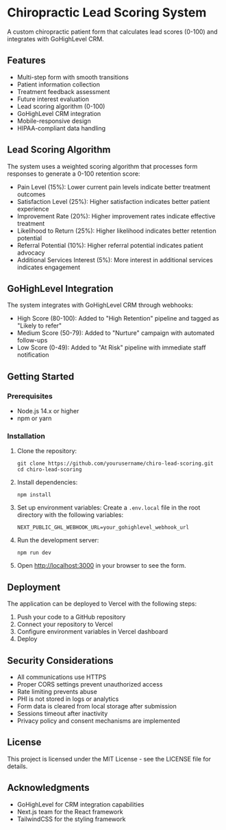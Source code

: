 # Chiropractic Lead Scoring System

A custom chiropractic patient form that calculates lead scores (0-100) and integrates with GoHighLevel CRM.

## Features

- Multi-step form with smooth transitions
- Patient information collection
- Treatment feedback assessment
- Future interest evaluation
- Lead scoring algorithm (0-100)
- GoHighLevel CRM integration
- Mobile-responsive design
- HIPAA-compliant data handling

## Lead Scoring Algorithm

The system uses a weighted scoring algorithm that processes form responses to generate a 0-100 retention score:

- Pain Level (15%): Lower current pain levels indicate better treatment outcomes
- Satisfaction Level (25%): Higher satisfaction indicates better patient experience
- Improvement Rate (20%): Higher improvement rates indicate effective treatment
- Likelihood to Return (25%): Higher likelihood indicates better retention potential
- Referral Potential (10%): Higher referral potential indicates patient advocacy
- Additional Services Interest (5%): More interest in additional services indicates engagement

## GoHighLevel Integration

The system integrates with GoHighLevel CRM through webhooks:

- High Score (80-100): Added to "High Retention" pipeline and tagged as "Likely to refer"
- Medium Score (50-79): Added to "Nurture" campaign with automated follow-ups
- Low Score (0-49): Added to "At Risk" pipeline with immediate staff notification

## Getting Started

### Prerequisites

- Node.js 14.x or higher
- npm or yarn

### Installation

1. Clone the repository:
   ```
   git clone https://github.com/yourusername/chiro-lead-scoring.git
   cd chiro-lead-scoring
   ```

2. Install dependencies:
   ```
   npm install
   ```

3. Set up environment variables:
   Create a `.env.local` file in the root directory with the following variables:
   ```
   NEXT_PUBLIC_GHL_WEBHOOK_URL=your_gohighlevel_webhook_url
   ```

4. Run the development server:
   ```
   npm run dev
   ```

5. Open [http://localhost:3000](http://localhost:3000) in your browser to see the form.

## Deployment

The application can be deployed to Vercel with the following steps:

1. Push your code to a GitHub repository
2. Connect your repository to Vercel
3. Configure environment variables in Vercel dashboard
4. Deploy

## Security Considerations

- All communications use HTTPS
- Proper CORS settings prevent unauthorized access
- Rate limiting prevents abuse
- PHI is not stored in logs or analytics
- Form data is cleared from local storage after submission
- Sessions timeout after inactivity
- Privacy policy and consent mechanisms are implemented

## License

This project is licensed under the MIT License - see the LICENSE file for details.

## Acknowledgments

- GoHighLevel for CRM integration capabilities
- Next.js team for the React framework
- TailwindCSS for the styling framework 